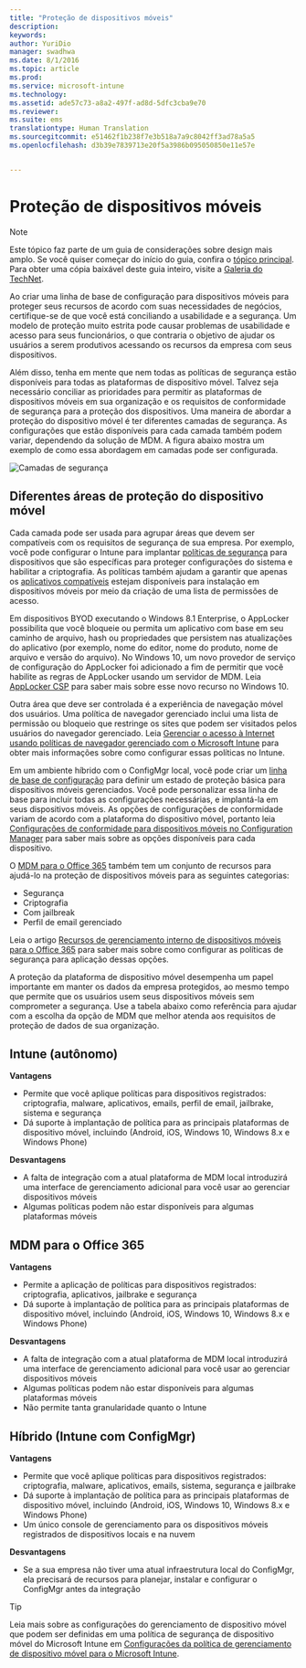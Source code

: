```yaml
---
title: "Proteção de dispositivos móveis"
description: 
keywords: 
author: YuriDio
manager: swadhwa
ms.date: 8/1/2016
ms.topic: article
ms.prod: 
ms.service: microsoft-intune
ms.technology: 
ms.assetid: ade57c73-a8a2-497f-ad8d-5dfc3cba9e70
ms.reviewer: 
ms.suite: ems
translationtype: Human Translation
ms.sourcegitcommit: e51462f1b238f7e3b518a7a9c8042ff3ad78a5a5
ms.openlocfilehash: d3b39e7839713e20f5a3986b095050850e11e57e


---
```


# Proteção de dispositivos móveis

>[!NOTE]
>Este tópico faz parte de um guia de considerações sobre design mais amplo. Se você quiser começar do início do guia, confira o [tópico principal](mdm-design-considerations-guide.md). Para obter uma cópia baixável deste guia inteiro, visite a [Galeria do TechNet](https://gallery.technet.microsoft.com/Mobile-Device-Management-7d401582).

Ao criar uma linha de base de configuração para dispositivos móveis para proteger seus recursos de acordo com suas necessidades de negócios, certifique-se de que você está conciliando a usabilidade e a segurança. Um modelo de proteção muito estrita pode causar problemas de usabilidade e acesso para seus funcionários, o que contraria o objetivo de ajudar os usuários a serem produtivos acessando os recursos da empresa com seus dispositivos. 

Além disso, tenha em mente que nem todas as políticas de segurança estão disponíveis para todas as plataformas de dispositivo móvel. Talvez seja necessário conciliar as prioridades para permitir as plataformas de dispositivos móveis em sua organização e os requisitos de conformidade de segurança para a proteção dos dispositivos.
Uma maneira de abordar a proteção do dispositivo móvel é ter diferentes camadas de segurança. As configurações que estão disponíveis para cada camada também podem variar, dependendo da solução de MDM. A figura abaixo mostra um exemplo de como essa abordagem em camadas pode ser configurada.

![Camadas de segurança](./media/MDM_Figure_12.png)

## Diferentes áreas de proteção do dispositivo móvel

Cada camada pode ser usada para agrupar áreas que devem ser compatíveis com os requisitos de segurança de sua empresa. Por exemplo, você pode configurar o Intune para implantar [políticas de segurança](/intune/deploy-use/manage-settings-and-features-on-your-devices-with-microsoft-intune-policies) para dispositivos que são específicas para proteger configurações do sistema e habilitar a criptografia. As políticas também ajudam a garantir que apenas os [aplicativos compatíveis](https://technet.microsoft.com/library/dn818906.aspx) estejam disponíveis para instalação em dispositivos móveis por meio da criação de uma lista de permissões de acesso.

Em dispositivos BYOD executando o Windows 8.1 Enterprise, o AppLocker possibilita que você bloqueie ou permita um aplicativo com base em seu caminho de arquivo, hash ou propriedades que persistem nas atualizações do aplicativo (por exemplo, nome do editor, nome do produto, nome de arquivo e versão do arquivo). No Windows 10, um novo provedor de serviço de configuração do AppLocker foi adicionado a fim de permitir que você habilite as regras de AppLocker usando um servidor de MDM. Leia [AppLocker CSP](https://msdn.microsoft.com/library/windows/hardware/dn920019(v=vs.85).aspx) para saber mais sobre esse novo recurso no Windows 10.

Outra área que deve ser controlada é a experiência de navegação móvel dos usuários. Uma política de navegador gerenciado inclui uma lista de permissão ou bloqueio que restringe os sites que podem ser visitados pelos usuários do navegador gerenciado. Leia [Gerenciar o acesso à Internet usando políticas de navegador gerenciado com o Microsoft Intune](/intune/deploy-use/manage-internet-access-using-managed-browser-policies) para obter mais informações sobre como configurar essas políticas no Intune.

Em um ambiente híbrido com o ConfigMgr local, você pode criar um [linha de base de configuração](https://technet.microsoft.com/library/gg712268.aspx?WT.mc_id=Blog_EntMob_Showcase_PCIT) para definir um estado de proteção básica para dispositivos móveis gerenciados. Você pode personalizar essa linha de base para incluir todas as configurações necessárias, e implantá-la em seus dispositivos móveis. As opções de configurações de conformidade variam de acordo com a plataforma do dispositivo móvel, portanto leia [Configurações de conformidade para dispositivos móveis no Configuration Manager](https://technet.microsoft.com/library/dn376523.aspx) para saber mais sobre as opções disponíveis para cada dispositivo.

O [MDM para o Office 365](https://technet.microsoft.com/library/ms.o365.cc.devicepolicy.aspx) também tem um conjunto de recursos para ajudá-lo na proteção de dispositivos móveis para as seguintes categorias:

- Segurança 
- Criptografia
- Com jailbreak
- Perfil de email gerenciado

Leia o artigo [Recursos de gerenciamento interno de dispositivos móveis para o Office 365](https://technet.microsoft.com/library/ms.o365.cc.devicepolicysupporteddevice.aspx) para saber mais sobre como configurar as políticas de segurança para aplicação dessas opções.

A proteção da plataforma de dispositivo móvel desempenha um papel importante em manter os dados da empresa protegidos, ao mesmo tempo que permite que os usuários usem seus dispositivos móveis sem comprometer a segurança. Use a tabela abaixo como referência para ajudar com a escolha da opção de MDM que melhor atenda aos requisitos de proteção de dados de sua organização.

## Intune (autônomo)

**Vantagens**

- Permite que você aplique políticas para dispositivos registrados: criptografia, malware, aplicativos, emails, perfil de email, jailbrake, sistema e segurança
- Dá suporte à implantação de política para as principais plataformas de dispositivo móvel, incluindo (Android, iOS, Windows 10, Windows 8.x e Windows Phone)

**Desvantagens**

- A falta de integração com a atual plataforma de MDM local introduzirá uma interface de gerenciamento adicional para você usar ao gerenciar dispositivos móveis
- Algumas políticas podem não estar disponíveis para algumas plataformas móveis

## MDM para o Office 365

**Vantagens**

- Permite a aplicação de políticas para dispositivos registrados: criptografia, aplicativos, jailbrake e segurança
- Dá suporte à implantação de política para as principais plataformas de dispositivo móvel, incluindo (Android, iOS, Windows 10, Windows 8.x e Windows Phone)

**Desvantagens**

- A falta de integração com a atual plataforma de MDM local introduzirá uma interface de gerenciamento adicional para você usar ao gerenciar dispositivos móveis
- Algumas políticas podem não estar disponíveis para algumas plataformas móveis
- Não permite tanta granularidade quanto o Intune

## Híbrido (Intune com ConfigMgr)

**Vantagens**

- Permite que você aplique políticas para dispositivos registrados: criptografia, malware, aplicativos, emails, sistema, segurança e jailbrake
- Dá suporte à implantação de política para as principais plataformas de dispositivo móvel, incluindo (Android, iOS, Windows 10, Windows 8.x e Windows Phone)
- Um único console de gerenciamento para os dispositivos móveis registrados de dispositivos locais e na nuvem

**Desvantagens**

- Se a sua empresa não tiver uma atual infraestrutura local do ConfigMgr, ela precisará de recursos para planejar, instalar e configurar o ConfigMgr antes da integração

>[!TIP] 
> Leia mais sobre as configurações do gerenciamento de dispositivo móvel que podem ser definidas em uma política de segurança de dispositivo móvel do Microsoft Intune em [Configurações da política de gerenciamento de dispositivo móvel para o Microsoft Intune](https://technet.microsoft.com/library/dn913730.aspx). 



<!--HONumber=Aug16_HO1-->


